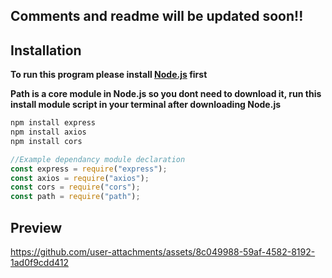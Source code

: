## Comments and readme will be updated soon!!

## Installation 

**To run this program please install [Node.js](https://nodejs.org/en/download) first**

**Path is a core module in Node.js so you dont need to download it, run this install module script in your terminal after downloading Node.js**
```js
npm install express
npm install axios
npm install cors
```
```js
//Example dependancy module declaration
const express = require("express");
const axios = require("axios");
const cors = require("cors");
const path = require("path");
```


## Preview 

https://github.com/user-attachments/assets/8c049988-59af-4582-8192-1ad0f9cdd412

